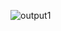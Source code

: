 ![output1](https://user-images.githubusercontent.com/96366365/194284711-70017464-c281-46f4-acba-832ead374eb2.gif)
